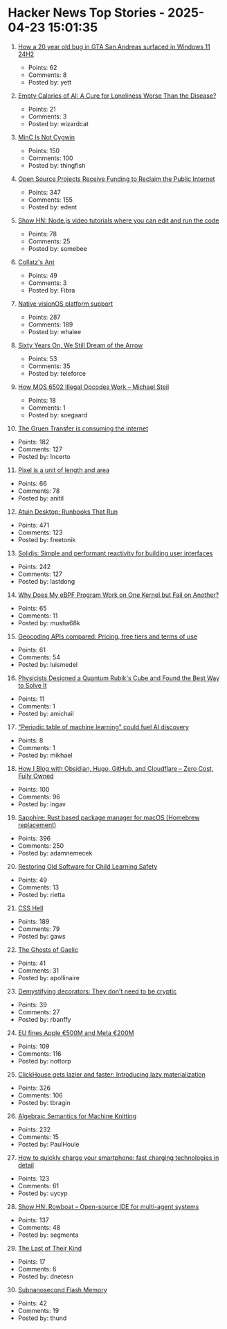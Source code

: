 # Hacker News Top Stories - 2025-04-23 15:01:35

1. [How a 20 year old bug in GTA San Andreas surfaced in Windows 11 24H2](https://cookieplmonster.github.io/2025/04/23/gta-san-andreas-win11-24h2-bug/)
   - Points: 62
   - Comments: 8
   - Posted by: yett

2. [Empty Calories of AI: A Cure for Loneliness Worse Than the Disease?](https://peakhorse.substack.com/p/empty-calories-of-ai-a-cure-for-loneliness)
   - Points: 21
   - Comments: 3
   - Posted by: wizardcat

3. [MinC Is Not Cygwin](https://minc.commandlinerevolution.nl/english/home.html)
   - Points: 150
   - Comments: 100
   - Posted by: thingfish

4. [Open Source Projects Receive Funding to Reclaim the Public Internet](https://nlnet.nl/news/2025/20250422-announcement-grants-CommonsFund.html)
   - Points: 347
   - Comments: 155
   - Posted by: edent

5. [Show HN: Node.js video tutorials where you can edit and run the code](undefined)
   - Points: 78
   - Comments: 25
   - Posted by: somebee

6. [Collatz's Ant](https://gbragafibra.github.io/2025/01/08/collatz_ant2.html)
   - Points: 49
   - Comments: 3
   - Posted by: Fibra

7. [Native visionOS platform support](https://github.com/godotengine/godot/pull/105628)
   - Points: 287
   - Comments: 189
   - Posted by: whalee

8. [Sixty Years On, We Still Dream of the Arrow](https://watershedmagazine.com/features/sixty-years-on-we-still-dream-of-the-arrow/)
   - Points: 53
   - Comments: 35
   - Posted by: teleforce

9. [How MOS 6502 Illegal Opcodes Work – Michael Steil](https://www.pagetable.com/?p=39)
   - Points: 18
   - Comments: 1
   - Posted by: soegaard

10. [The Gruen Transfer is consuming the internet](https://sebs.website/blog/the%20gruen-transfer-is-consuming-the-internet)
   - Points: 182
   - Comments: 127
   - Posted by: Incerto

11. [Pixel is a unit of length and area](https://www.nayuki.io/page/pixel-is-a-unit-of-length-and-area)
   - Points: 66
   - Comments: 78
   - Posted by: anitil

12. [Atuin Desktop: Runbooks That Run](https://blog.atuin.sh/atuin-desktop-runbooks-that-run/)
   - Points: 471
   - Comments: 123
   - Posted by: freetonik

13. [Solidjs: Simple and performant reactivity for building user interfaces](https://www.solidjs.com/)
   - Points: 242
   - Comments: 127
   - Posted by: lastdong

14. [Why Does My eBPF Program Work on One Kernel but Fail on Another?](https://ebpfchirp.substack.com/p/why-does-my-ebpf-program-work-on)
   - Points: 65
   - Comments: 11
   - Posted by: musha68k

15. [Geocoding APIs compared: Pricing, free tiers and terms of use](https://www.bitoff.org/geocoding-apis-comparison/)
   - Points: 61
   - Comments: 54
   - Posted by: luismedel

16. [Physicists Designed a Quantum Rubik's Cube and Found the Best Way to Solve It](https://www.sciencealert.com/physicists-designed-a-quantum-rubiks-cube-and-found-the-best-way-to-solve-it)
   - Points: 11
   - Comments: 1
   - Posted by: amichail

17. ["Periodic table of machine learning" could fuel AI discovery](https://news.mit.edu/2025/machine-learning-periodic-table-could-fuel-ai-discovery-0423)
   - Points: 8
   - Comments: 1
   - Posted by: mikhael

18. [How I Blog with Obsidian, Hugo, GitHub, and Cloudflare – Zero Cost, Fully Owned](https://ingau.me/blog/how-i-write-my-blogs-in-obsidian-and-publish-instantly/)
   - Points: 100
   - Comments: 96
   - Posted by: ingav

19. [Sapphire: Rust based package manager for macOS (Homebrew replacement)](https://github.com/alexykn/sapphire)
   - Points: 396
   - Comments: 250
   - Posted by: adamnemecek

20. [Restoring Old Software for Child Learning Safety](https://rietta.com/blog/child-learning-with-old-software/)
   - Points: 49
   - Comments: 13
   - Posted by: rietta

21. [CSS Hell](https://csshell.com/)
   - Points: 189
   - Comments: 79
   - Posted by: gaws

22. [The Ghosts of Gaelic](https://www.historytoday.com/archive/behind-times/ghosts-gaelic)
   - Points: 41
   - Comments: 31
   - Posted by: apollinaire

23. [Demystifying decorators: They don't need to be cryptic](https://www.thepythoncodingstack.com/p/demystifying-python-decorators)
   - Points: 39
   - Comments: 27
   - Posted by: rbanffy

24. [EU fines Apple €500M and Meta €200M](https://www.politico.eu/article/eu-fines-apple-meta-breaking-europe-digital-markets-act-dma/)
   - Points: 109
   - Comments: 116
   - Posted by: nottorp

25. [ClickHouse gets lazier and faster: Introducing lazy materialization](https://clickhouse.com/blog/clickhouse-gets-lazier-and-faster-introducing-lazy-materialization)
   - Points: 326
   - Comments: 106
   - Posted by: tbragin

26. [Algebraic Semantics for Machine Knitting](https://uwplse.org/2025/03/31/Algebraic-Knitting.html)
   - Points: 232
   - Comments: 15
   - Posted by: PaulHoule

27. [How to quickly charge your smartphone: fast charging technologies in detail](https://eb43.github.io/articles/fast-charging-technologies-in-detail.html)
   - Points: 123
   - Comments: 61
   - Posted by: uycyp

28. [Show HN: Rowboat – Open-source IDE for multi-agent systems](https://github.com/rowboatlabs/rowboat)
   - Points: 137
   - Comments: 48
   - Posted by: segmenta

29. [The Last of Their Kind](https://nautil.us/the-last-of-their-kind-1204387/)
   - Points: 17
   - Comments: 6
   - Posted by: dnetesn

30. [Subnanosecond Flash Memory](https://www.nature.com/articles/s41586-025-08839-w)
   - Points: 42
   - Comments: 19
   - Posted by: thund

